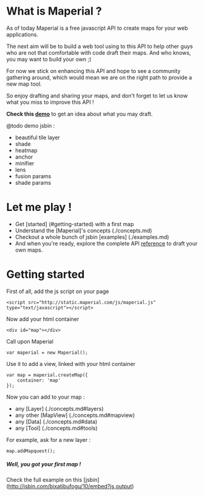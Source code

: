 
# What is Maperial ?

As of today Maperial is a free javascript API to create maps for your web
applications.

The next aim will be to build a web tool using to this API to help other guys
who are not that comfortable with code draft their maps.
And who knows, you may want to build your own ;)

For now we stick on enhancing this API and hope to see a community
gathering around, which would mean we are on the right path to provide a new
map tool.

So enjoy drafting and sharing your maps, and don't forget to let us know
what you miss to improve this API !

**Check this [demo](http://jsbin.com/bixatibufogu/10/embed?js,output)**
to get an idea about what you may draft.

@todo demo jsbin :
- beautiful tile layer
- shade
- heatmap
- anchor
- minifier
- lens
- fusion params
- shade params

# Let me play !
- Get [started] (#getting-started) with a first map
- Understand the [Maperial]'s concepts (./concepts.md)
- Checkout a whole bunch of jsbin [examples] (./examples.md)
- And when you're ready, explore the complete API
[reference](http://static.maperial.com/doc) to draft your own maps.

# Getting started
First of all, add the js script on your page
```
<script src="http://static.maperial.com/js/maperial.js" type="text/javascript"></script>
```

Now add your html container
```
<div id="map"></div>
```

Call upon Maperial
```
var maperial = new Maperial();
```

Use it to add a view, linked with your html container
```
var map = maperial.createMap({
    container: 'map'
});
```

Now you can add to your map :
- any [Layer] (./concepts.md#layers)
- any other [MapView] (./concepts.md#mapview)
- any [Data] (./concepts.md#data)
- any [Tool] (./concepts.md#tools)

For example, ask for a new layer :
```
map.addMapquest();
```

##### Well, you got your first map !
Check the full example on this [jsbin] (http://jsbin.com/bixatibufogu/10/embed?js,output)
